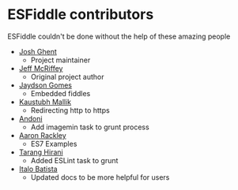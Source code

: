 ESFiddle contributors
===
ESFiddle couldn't be done without the help of these amazing people
 
* [Josh Ghent](https://github.com/joshghent)
  * Project maintainer
* [Jeff McRiffey](https://github.com/jmcriffey)
  * Original project author
* [Jaydson Gomes](https://github.com/jaydson)
  * Embedded fiddles
* [Kaustubh Mallik](https://github.com/kaustubhmallik)
  * Redirecting http to https
* [Andoni](https://github.com/andonisantos)
  * Add imagemin task to grunt process
* [Aaron Rackley](https://github.com/ageddesi)
  * ES7 Examples
* [Tarang Hirani](https://github.com/tarang9211)
  * Added ESLint task to grunt
* [Italo Batista](https://github.com/italo-batista)
  * Updated docs to be more helpful for users
